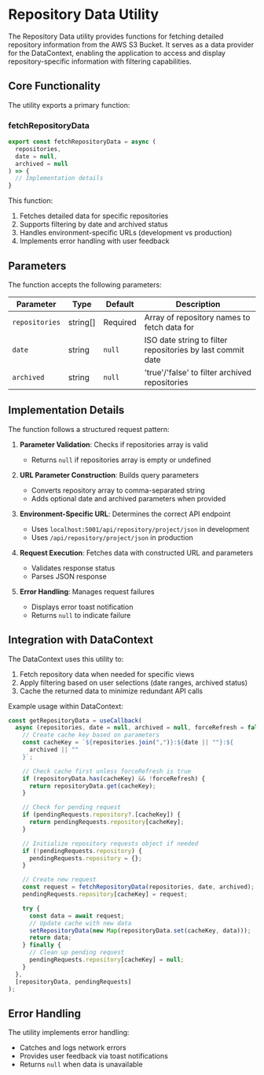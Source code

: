 # Repository Data Utility

The Repository Data utility provides functions for fetching detailed repository information from the AWS S3 Bucket. It serves as a data provider for the DataContext, enabling the application to access and display repository-specific information with filtering capabilities.

## Core Functionality

The utility exports a primary function:

### fetchRepositoryData

```javascript
export const fetchRepositoryData = async (
  repositories,
  date = null,
  archived = null
) => {
  // Implementation details
}
```

This function:

1. Fetches detailed data for specific repositories
2. Supports filtering by date and archived status
3. Handles environment-specific URLs (development vs production)
4. Implements error handling with user feedback

## Parameters

The function accepts the following parameters:

| Parameter | Type | Default | Description |
|-----------|------|---------|-------------|
| `repositories` | string[] | Required | Array of repository names to fetch data for |
| `date` | string | `null` | ISO date string to filter repositories by last commit date |
| `archived` | string | `null` | 'true'/'false' to filter archived repositories |

## Implementation Details

The function follows a structured request pattern:

1. **Parameter Validation**: Checks if repositories array is valid

    - Returns `null` if repositories array is empty or undefined

2. **URL Parameter Construction**: Builds query parameters

    - Converts repository array to comma-separated string
    - Adds optional date and archived parameters when provided

3. **Environment-Specific URL**: Determines the correct API endpoint

    - Uses `localhost:5001/api/repository/project/json` in development
    - Uses `/api/repository/project/json` in production

4. **Request Execution**: Fetches data with constructed URL and parameters

    - Validates response status
    - Parses JSON response

5. **Error Handling**: Manages request failures

    - Displays error toast notification
    - Returns `null` to indicate failure

## Integration with DataContext

The DataContext uses this utility to:

1. Fetch repository data when needed for specific views
2. Apply filtering based on user selections (date ranges, archived status)
3. Cache the returned data to minimize redundant API calls

Example usage within DataContext:

```javascript
const getRepositoryData = useCallback(
  async (repositories, date = null, archived = null, forceRefresh = false) => {
    // Create cache key based on parameters
    const cacheKey = `${repositories.join(",")}:${date || ""}:${
      archived || ""
    }`;

    // Check cache first unless forceRefresh is true
    if (repositoryData.has(cacheKey) && !forceRefresh) {
      return repositoryData.get(cacheKey);
    }

    // Check for pending request
    if (pendingRequests.repository?.[cacheKey]) {
      return pendingRequests.repository[cacheKey];
    }

    // Initialize repository requests object if needed
    if (!pendingRequests.repository) {
      pendingRequests.repository = {};
    }

    // Create new request
    const request = fetchRepositoryData(repositories, date, archived);
    pendingRequests.repository[cacheKey] = request;

    try {
      const data = await request;
      // Update cache with new data
      setRepositoryData(new Map(repositoryData.set(cacheKey, data)));
      return data;
    } finally {
      // Clean up pending request
      pendingRequests.repository[cacheKey] = null;
    }
  },
  [repositoryData, pendingRequests]
);
```

## Error Handling

The utility implements error handling:

- Catches and logs network errors
- Provides user feedback via toast notifications
- Returns `null` when data is unavailable
